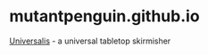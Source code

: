 ﻿# mutantpenguin.github.io

[Universalis](https://mutantpenguin.github.io/Universalis/) - a universal tabletop skirmisher
